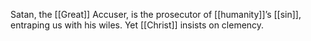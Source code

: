 Satan, the [[Great]] Accuser, is the prosecutor of [[humanity]]’s [[sin]], entraping us with his wiles. Yet [[Christ]] insists on clemency.